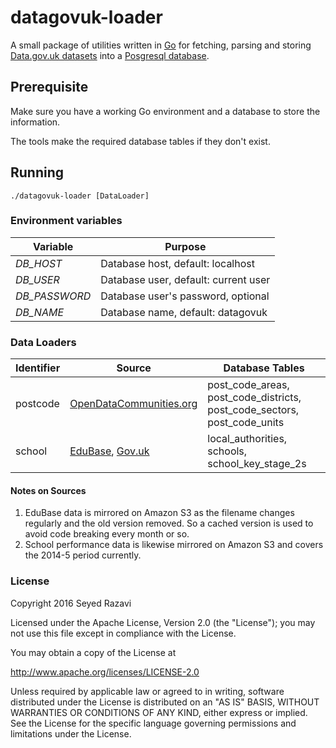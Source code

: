 # datagovuk-loader

A small package of utilities written in [Go](https://golang.org) for fetching, parsing and storing [Data.gov.uk datasets](https://data.gov.uk/data/search) into a [Posgresql database](https://www.postgresql.org/).

## Prerequisite

Make sure you have a working Go environment and a database to store the information. 

The tools make the required database tables if they don't exist.

## Running

```
./datagovuk-loader [DataLoader]
```

### Environment variables

| Variable | Purpose |
| -------- | ------- |
| *DB_HOST* | Database host, default: localhost |
| *DB_USER* | Database user, default: current user |
| *DB_PASSWORD* | Database user's password, optional |
| *DB_NAME* | Database name, default: datagovuk |

### Data Loaders

| Identifier | Source | Database Tables |
| ---------- | ------ | --------------- |
| postcode   | [OpenDataCommunities.org](http://opendatacommunities.org/data/postcodes) | post_code_areas, post_code_districts, post_code_sectors, post_code_units |
| school | [EduBase](http://www.education.gov.uk/edubase/home.xhtml), [Gov.uk](https://www.compare-school-performance.service.gov.uk/download-data) | local_authorities, schools, school_key_stage_2s |

#### Notes on Sources

1. EduBase data is mirrored on Amazon S3 as the filename changes regularly and the old version removed. So a cached version is used to avoid code breaking every month or so. 
2. School performance data is likewise mirrored on Amazon S3 and covers the 2014-5 period currently.

### License

Copyright 2016 Seyed Razavi

Licensed under the Apache License, Version 2.0 (the "License"); you may not use this file except in compliance with the License.

You may obtain a copy of the License at

http://www.apache.org/licenses/LICENSE-2.0

Unless required by applicable law or agreed to in writing, software distributed under the License is distributed on an "AS IS" BASIS, WITHOUT WARRANTIES OR CONDITIONS OF ANY KIND, either express or implied. See the License for the specific language governing permissions and limitations under the License.
